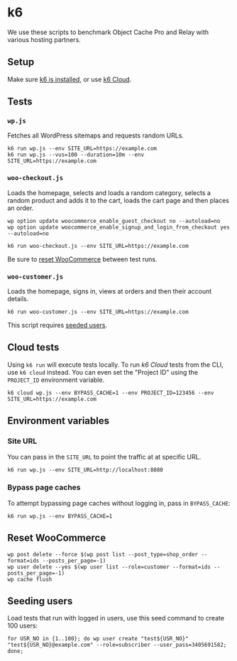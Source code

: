 # k6

We use these scripts to benchmark Object Cache Pro and Relay with various hosting partners.

## Setup

Make sure [k6 is installed](https://k6.io/docs/getting-started/installation/), or use [k6 Cloud](https://k6.io/cloud/).

## Tests

### `wp.js`

Fetches all WordPress sitemaps and requests random URLs.

```
k6 run wp.js --env SITE_URL=https://example.com
k6 run wp.js --vus=100 --duration=10m --env SITE_URL=https://example.com
```

### `woo-checkout.js`

Loads the homepage, selects and loads a random category, selects a random product and adds it to the cart, loads the cart page and then places an order.

```
wp option update woocommerce_enable_guest_checkout no --autoload=no
wp option update woocommerce_enable_signup_and_login_from_checkout yes --autoload=no

k6 run woo-checkout.js --env SITE_URL=https://example.com
```

Be sure to [reset WooCommerce](#reset-woocommerce) between test runs.

### `woo-customer.js`

Loads the homepage, signs in, views at orders and then their account details.

```
k6 run woo-customer.js --env SITE_URL=https://example.com
```

This script requires [seeded users](#seeding-users).

## Cloud tests

Using `k6 run` will execute tests locally. To run _k6 Cloud_ tests from the CLI, use `k6 cloud` instead. You can even set the "Project ID" using the `PROJECT_ID` environment variable.

```
k6 cloud wp.js --env BYPASS_CACHE=1 --env PROJECT_ID=123456 --env SITE_URL=https://example.com
```

## Environment variables

### Site URL

You can pass in the `SITE_URL` to point the traffic at at specific URL.

```
k6 run wp.js --env SITE_URL=http://localhost:8080
```

### Bypass page caches

To attempt bypassing page caches without logging in, pass in `BYPASS_CACHE`:

```
k6 run wp.js --env BYPASS_CACHE=1
```

## Reset WooCommerce

```
wp post delete --force $(wp post list --post_type=shop_order --format=ids --posts_per_page=-1)
wp user delete --yes $(wp user list --role=customer --format=ids --posts_per_page=-1)
wp cache flush
```

## Seeding users

Load tests that run with logged in users, use this seed command to create 100 users:

```
for USR_NO in {1..100}; do wp user create "test${USR_NO}" "test${USR_NO}@example.com" --role=subscriber --user_pass=3405691582; done;
```

